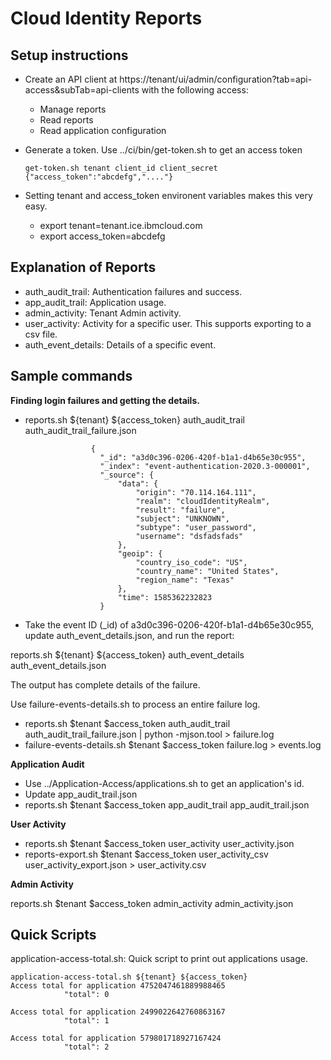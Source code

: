 # Cloud Identity Reports

## Setup instructions

* Create an API client at https://tenant/ui/admin/configuration?tab=api-access&subTab=api-clients with the following access:
   * Manage reports
   * Read reports
   * Read application configuration
* Generate a token.  Use ../ci/bin/get-token.sh to get an access token

      get-token.sh tenant client_id client_secret
      {"access_token":"abcdefg","...."}

* Setting tenant and access_token environent variables makes this very easy.
  * export tenant=tenant.ice.ibmcloud.com
  * export access_token=abcdefg

## Explanation of Reports
* auth_audit_trail: Authentication failures and success.
* app_audit_trail: Application usage.
* admin_activity: Tenant Admin activity.
* user_activity: Activity for a specific user.  This supports exporting to a csv file.
* auth_event_details: Details of a specific event.

## Sample commands

**Finding login failures and getting the details.**

* reports.sh ${tenant} ${access_token} auth_audit_trail auth_audit_trail_failure.json

```
                  {
                    "_id": "a3d0c396-0206-420f-b1a1-d4b65e30c955",
                    "_index": "event-authentication-2020.3-000001",
                    "_source": {
                        "data": {
                            "origin": "70.114.164.111",
                            "realm": "cloudIdentityRealm",
                            "result": "failure",
                            "subject": "UNKNOWN",
                            "subtype": "user_password",
                            "username": "dsfadsfads"
                        },
                        "geoip": {
                            "country_iso_code": "US",
                            "country_name": "United States",
                            "region_name": "Texas"
                        },
                        "time": 1585362232823
                    }
```                 
                    
* Take the event ID (_id) of a3d0c396-0206-420f-b1a1-d4b65e30c955, update auth_event_details.json, and run the report:

reports.sh ${tenant} ${access_token} auth_event_details auth_event_details.json

The output has complete details of the failure.

Use failure-events-details.sh to process an entire failure log.
* reports.sh $tenant $access_token auth_audit_trail auth_audit_trail_failure.json | python -mjson.tool > failure.log
* failure-events-details.sh $tenant $access_token failure.log > events.log

**Application Audit**

* Use ../Application-Access/applications.sh to get an application's id.
* Update app_audit_trail.json
* reports.sh $tenant $access_token app_audit_trail app_audit_trail.json

**User Activity**

* reports.sh $tenant $access_token user_activity user_activity.json
* reports-export.sh $tenant $access_token user_activity_csv user_activity_export.json  > user_activity.csv

**Admin Activity**

reports.sh $tenant $access_token admin_activity admin_activity.json

## Quick Scripts

application-access-total.sh: Quick script to print out applications usage.
```
application-access-total.sh ${tenant} ${access_token}
Access total for application 4752047461889988465
            "total": 0

Access total for application 2499022642760863167
            "total": 1

Access total for application 579801718927167424
            "total": 2
```

